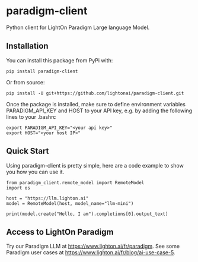 # paradigm-client

Python client for LightOn Paradigm Large language Model.

## Installation

You can install this package from PyPi with:
```
pip install paradigm-client
```

Or from source:
```
pip install -U git+https://github.com/lightonai/paradigm-client.git
```

Once the package is installed, make sure to define environment variables PARADIGM_API_KEY and HOST to your API key, e.g. by adding the following lines to your .bashrc

```
export PARADIGM_API_KEY="<your api key>"
export HOST="<your host IP>"
```

## Quick Start

Using paradigm-client is pretty simple, here are a code example to show you how you can use it.

```
from paradigm_client.remote_model import RemoteModel
import os

host = "https://llm.lighton.ai"
model = RemoteModel(host, model_name="llm-mini")

print(model.create("Hello, I am").completions[0].output_text)
```

## Access to LightOn Paradigm

Try our Paradigm LLM at https://www.lighton.ai/fr/paradigm.
See some Paradigm user cases at https://www.lighton.ai/fr/blog/ai-use-case-5.
